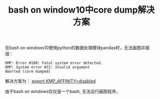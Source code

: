 ﻿---
layout: post
title: bash on window10中core dump解决方案
---

在bash on windows10使用python的数据处理模块pandas时，无法画图并报错：

```
OMP: Error #100: Fatal system error detected.
OMP: System error #22: Invalid argument
Aborted (core dumped)
```

解决方案为：
[export KMP_AFFINITY=disabled](https://github.com/Microsoft/BashOnWindows/issues/785)

由于bash on windows仅仅是一个bash, 无法运行画图程序。